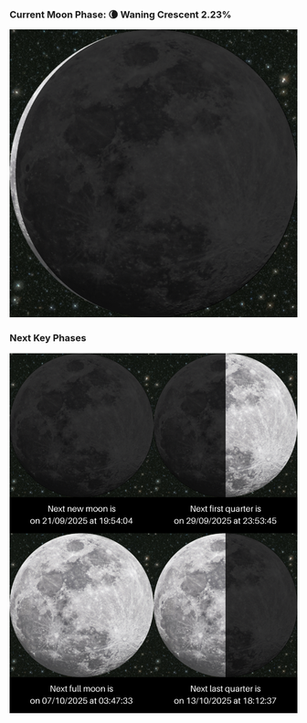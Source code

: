 ### Current Moon Phase: 🌘 Waning Crescent 2.23%
![Moon Phase](moonphase.png)
### Next Key Phases
![Gallery](gallery.png)